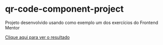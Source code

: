 # qr-code-component-project
 Projeto desenvolvido usando como exemplo um dos exercícios do Frontend Mentor

<a href="https://ifafaa.github.io/qr-code-component-project/">Clique aqui para ver o resultado</a>